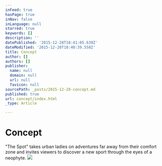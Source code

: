 ```yaml
---
inFeed: true
hasPage: true
inNav: false
inLanguage: null
starred: true
keywords: []
description: ''
datePublished: '2015-12-28T18:41:05.639Z'
dateModified: '2015-12-28T18:40:39.558Z'
title: Concept
author: []
authors: []
publisher:
  name: null
  domain: null
  url: null
  favicon: null
sourcePath: _posts/2015-12-28-concept.md
published: true
url: concept/index.html
_type: Article

---
```

# Concept

"The Spot" takes urban ladies on adventures far away from their comfort zone and invites viewers to discover a new sport through the eyes of a neophyte.
![](https://the-grid-user-content.s3-us-west-2.amazonaws.com/93d75e4b-b03b-4954-a015-bf0c12a66278.jpg)